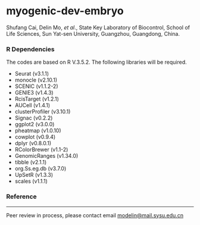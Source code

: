 # myogenic-dev-embryo

Shufang Cai, Delin Mo, *et al*., State Key Laboratory of Biocontrol, School of Life Sciences, Sun Yat-sen University, Guangzhou, Guangdong, China.



### R Dependencies
The codes are based on R V.3.5.2. The following libraries will be required.

- Seurat (v3.1.1)
- monocle (v2.10.1)
- SCENIC (v1.1.2-2)
- GENIE3 (v1.4.3)
- RcisTarget (v1.2.1)
- AUCell (v1.4.1)
- clusterProfiler (v3.10.1)
- Signac (v0.2.2)
- ggplot2 (v3.0.0)
- pheatmap (v1.0.10)
- cowplot (v0.9.4)
- dplyr (v0.8.0.1)
- RColorBrewer (v1.1-2)
- GenomicRanges (v1.34.0)
- tibble (v2.1.1)
- org.Ss.eg.db (v3.7.0)
- UpSetR (v1.3.3)
- scales (v1.1.1)

### Reference
---------
Peer review in process, please contact email modelin@mail.sysu.edu.cn

